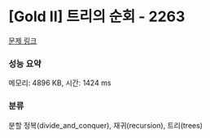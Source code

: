 # [Gold II] 트리의 순회 - 2263 

[문제 링크](https://www.acmicpc.net/problem/2263) 

### 성능 요약

메모리: 4896 KB, 시간: 1424 ms

### 분류

분할 정복(divide_and_conquer), 재귀(recursion), 트리(trees)

